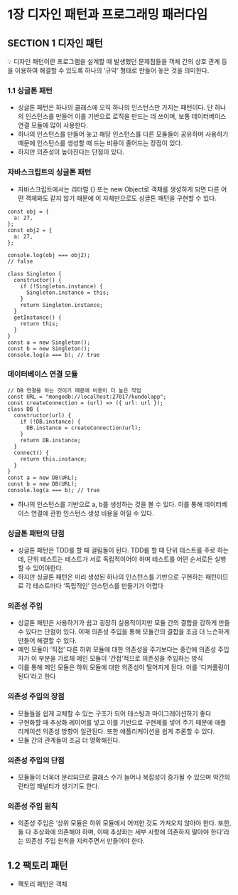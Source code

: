# 1장 디자인 패턴과 프로그래밍 패러다임

## SECTION 1 디자인 패턴

<aside>
💡 디자인 패턴이란 프로그램을 설계할 때 발생했던 문제점들을 객체 간의 상호 관계 등을 이용하여 해결할 수 있도록 하나의 ‘규약’ 형태로 만들어 놓은 것을 의미한다.

</aside>

### 1.1 싱글톤 패턴

- 싱글톤 패턴은 하나의 클래스에 오직 하나의 인스턴스만 가지는 패턴이다. 단 하나의 인스턴스를 만들어 이를 기반으로 로직을 만드는 데 쓰이며, 보통 데이터베이스 연결 모듈에 많이 사용한다.
- 하나의 인스턴스를 만들어 놓고 해당 인스턴스를 다른 모듈들이 공유하며 사용하기 때문에 인스턴스를 생성할 때 드는 비용이 줄어드는 장점이 있다.
- 하지만 의존성이 높아진다는 단점이 있다.

### **자바스크립트의 싱글톤 패턴**

- 자바스크립트에서는 리터럴 {} 또는 new Object로 객체를 생성하게 되면 다른 어떤 객체와도 같지 않기 때문에 이 자체만으로도 싱글톤 패턴을 구현할 수 있다.

```tsx
const obj = {
  a: 27,
};
const obj2 = {
  a: 27,
};

console.log(obj === obj2);
// false
```

```tsx
class Singleton {
  constructor() {
    if (!Singleton.instance) {
      Singleton.instance = this;
    }
    return Singleton.instance;
  }
  getInstance() {
    return this;
  }
}
const a = new Singleton();
const b = new Singleton();
console.log(a === b); // true
```

### 데이터베이스 연결 모듈

```tsx
// DB 연결을 하는 것이기 때문에 비용이 더 높은 작업
const URL = "mongodb://localhost:27017/kundolapp";
const createConnection = (url) => ({ url: url });
class DB {
  constructor(url) {
    if (!DB.instance) {
      DB.instance = createConnection(url);
    }
    return DB.instance;
  }
  connect() {
    return this.instance;
  }
}
const a = new DB(URL);
const b = new DB(URL);
console.log(a === b); // true
```

- 하나의 인스턴스를 기반으로 a, b를 생성하는 것을 볼 수 있다. 이를 통해 데이터베이스 연결에 관한 인스턴스 생성 비용을 아낄 수 있다.

### 싱글톤 패턴의 단점

- 싱글톤 패턴은 TDD를 할 때 걸림돌이 된다. TDD를 할 때 단위 테스트를 주로 하는데, 단위 테스트는 테스트가 서로 독립적이어야 하며 테스트를 어떤 순서로든 실행할 수 있어야한다.
- 하지만 싱글톤 패턴은 미리 생성된 하나의 인스턴스를 기반으로 구현하는 패턴이므로 각 테스트마다 ‘독립적인’ 인스턴스를 만들기가 어렵다

### 의존성 주입

- 싱글톤 패턴은 사용하기가 쉽고 굉장히 실용적이지만 모듈 간의 결합을 강하게 만들 수 있다는 단점이 있다. 이때 의존성 주입을 통해 모듈간의 결합을 조금 더 느슨하게 만들어 해결할 수 있다.
- 메인 모듈이 ‘직접’ 다른 하위 모듈에 대한 의존성을 주기보다는 중간에 의존성 주입자가 이 부분을 가로채 메인 모듈이 ‘간접’적으로 의존성을 주입하는 방식
- 이를 통해 메인 모듈은 하위 모듈에 대한 의존성이 떨어지게 된다. 이를 ‘디커플링이 된다’라고 한다

### 의존성 주입의 장점

- 모듈들을 쉽게 교체할 수 있는 구조가 되어 테스팅과 마이그레이션하기 좋다
- 구현화할 때 추상화 레이어를 넣고 이를 기반으로 구현체를 넣어 주기 때문에 애플리케이션 의존성 방향이 일관된다. 또한 애플리케이션을 쉽게 추론할 수 있다.
- 모듈 간의 관계들이 조금 더 명확해진다.

### 의존성 주입의 단점

- 모듈들이 더욱더 분리되므로 클래스 수가 늘어나 복잡성이 증가될 수 있으며 약간의 런타임 패널티가 생기기도 한다.

### 의존성 주입 원칙

- 의존성 주입은 ‘상위 모듈은 하위 모듈에서 어떠한 것도 가져오지 않아야 한다. 또한, 둘 다 추상화에 의존해야 하며, 이때 추상화는 세부 사항에 의존하지 말아야 한다’라는 의존성 주입 원칙을 지켜주면서 만들어야 한다.

## 1.2 팩토리 패턴

- 팩토리 패턴은 객체
